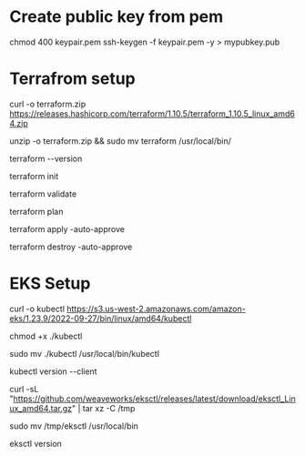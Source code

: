 # Create public key from pem
chmod 400 keypair.pem
ssh-keygen -f keypair.pem -y > mypubkey.pub

# Terrafrom setup
curl -o terraform.zip https://releases.hashicorp.com/terraform/1.10.5/terraform_1.10.5_linux_amd64.zip

unzip -o terraform.zip && sudo mv terraform /usr/local/bin/

terraform --version

terraform init

terraform validate

terraform plan

terraform apply -auto-approve
   
terraform destroy -auto-approve

# EKS Setup
curl -o kubectl https://s3.us-west-2.amazonaws.com/amazon-eks/1.23.9/2022-09-27/bin/linux/amd64/kubectl

chmod +x ./kubectl

sudo mv ./kubectl /usr/local/bin/kubectl

kubectl version --client

curl -sL "https://github.com/weaveworks/eksctl/releases/latest/download/eksctl_Linux_amd64.tar.gz" | tar xz -C /tmp

sudo mv /tmp/eksctl /usr/local/bin

eksctl version

